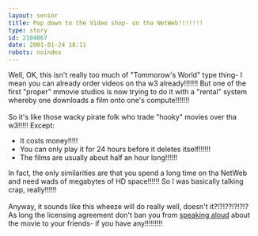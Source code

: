 ```yaml
---
layout: senior
title: Pop down to the Video shop- on tha NetWeb!!!!!!!
type: story
id: 2104067
date: 2001-01-24 18:11
robots: noindex
---
```

Well, OK, this isn't really too much of "Tommorow's World" type thing- I mean you can already order videos on tha w3 already!!!!!!! But one of the first "proper" mmovie studios is now trying to do it with a "rental" system whereby one downloads a film onto one's compute!!!!!!! <br/><br/>So it's like those wacky pirate folk who trade "hooky" movies over tha w3!!!!! Except:<br/><ul><li>It costs money!!!!!<li>You can only play it for 24 hours before it deletes itself!!!!!!<li>The films are usually about half an hour long!!!!!!</li></li></li></ul>In fact, the only similarities are that you spend a long time on tha NetWeb and need wads of megabytes of HD space!!!!!! So I was basically talking crap, really!!!!!!<br/><br/>Anyway, it sounds like this wheeze will do really well, doesn't it?!?!??!?!?!? As long the licensing agreement don't ban you from <a href="http://seniorcitizen.blogspot.com/archives/2001_01_07_seniorcitizen_archive.html#1894007">speaking aloud</a> about the movie to your friends- if you have any!!!!!!!!!